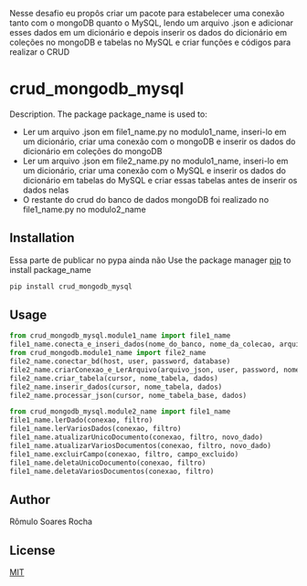 Nesse desafio eu propôs criar um pacote para estabelecer uma conexão tanto com o mongoDB quanto o MySQL, lendo um arquivo .json e adicionar esses dados em um dicionário e depois inserir os dados do dicionário em coleções no mongoDB e tabelas no MySQL e criar funções e códigos para realizar o CRUD

# crud_mongodb_mysql

Description. 
The package package_name is used to:
- Ler um arquivo .json em file1_name.py no modulo1_name, inseri-lo em um dicionário, criar uma conexão com o mongoDB e inserir os dados do dicionário em coleções do mongoDB
- Ler um arquivo .json em file2_name.py no modulo1_name, inseri-lo em um dicionário, criar uma conexão com o MySQL e inserir os dados do dicionário em tabelas do MySQL e criar essas tabelas antes de inserir os dados nelas
- O restante do crud do banco de dados mongoDB foi realizado no file1_name.py no modulo2_name

## Installation
Essa parte de publicar no pypa ainda não
Use the package manager [pip](https://pip.pypa.io/en/stable/) to install package_name

```bash
pip install crud_mongodb_mysql
```

## Usage

```python
from crud_mongodb_mysql.module1_name import file1_name
file1_name.conecta_e_inseri_dados(nome_do_banco, nome_da_colecao, arquivo_json)
from crud_mongodb.module1_name import file2_name
file2_name.conectar_bd(host, user, password, database)
file2_name.criarConexao_e_LerArquivo(arquivo_json, user, password, nome_banco)
file2_name.criar_tabela(cursor, nome_tabela, dados)
file2_name.inserir_dados(cursor, nome_tabela, dados)
file2_name.processar_json(cursor, nome_tabela_base, dados)

from crud_mongodb_mysql.module2_name import file1_name
file1_name.lerDado(conexao, filtro)
file1_name.lerVariosDados(conexao, filtro)
file1_name.atualizarUnicoDocumento(conexao, filtro, novo_dado)
file1_name.atualizarVariosDocumentos(conexao, filtro, novo_dado)
file1_name.excluirCampo(conexao, filtro, campo_excluido)
file1_name.deletaUnicoDocumento(conexao, filtro)
file1_name.deletaVariosDocumentos(conexao, filtro)
```

## Author
Rômulo Soares Rocha

## License
[MIT](https://choosealicense.com/licenses/mit/)
